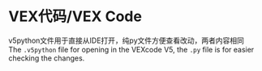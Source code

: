 # VEX代码/VEX Code
v5python文件用于直接从IDE打开，纯py文件方便查看改动，两者内容相同
<br>
The `.v5python` file for opening in the VEXcode V5, the `.py` file is for easier checking the changes.
